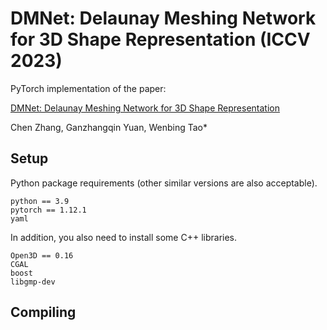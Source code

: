 # DMNet: Delaunay Meshing Network for 3D Shape Representation (ICCV 2023)
PyTorch implementation of the paper:  

[DMNet: Delaunay Meshing Network for 3D Shape Representation](https://openaccess.thecvf.com/content/ICCV2023/html/Zhang_DMNet_Delaunay_Meshing_Network_for_3D_Shape_Representation_ICCV_2023_paper.html)  

Chen Zhang, Ganzhangqin Yuan, Wenbing Tao*

## Setup  
Python package requirements (other similar versions are also acceptable).  
```
python == 3.9
pytorch == 1.12.1
yaml
```
In addition, you also need to install some C++ libraries.  
```
Open3D == 0.16
CGAL
boost
libgmp-dev
```

## Compiling  
